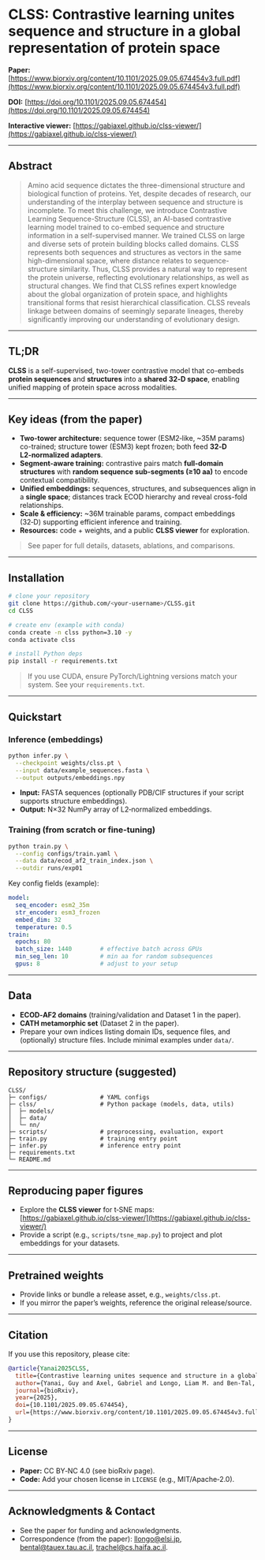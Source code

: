 # CLSS: Contrastive learning unites sequence and structure in a global representation of protein space

**Paper:** [https://www.biorxiv.org/content/10.1101/2025.09.05.674454v3.full.pdf](https://www.biorxiv.org/content/10.1101/2025.09.05.674454v3.full.pdf)

**DOI:** [https://doi.org/10.1101/2025.09.05.674454](https://doi.org/10.1101/2025.09.05.674454)

**Interactive viewer:** [https://gabiaxel.github.io/clss-viewer/](https://gabiaxel.github.io/clss-viewer/)

---

## Abstract

> Amino acid sequence dictates the three-dimensional structure and biological function of proteins. Yet, despite decades of research, our understanding of the interplay between sequence and structure is incomplete. To meet this challenge, we introduce Contrastive Learning Sequence-Structure (CLSS), an AI-based contrastive learning model trained to co-embed sequence and structure information in a self-supervised manner. We trained CLSS on large and diverse sets of protein building blocks called domains. CLSS represents both sequences and structures as vectors in the same high-dimensional space, where distance relates to sequence-structure similarity. Thus, CLSS provides a natural way to represent the protein universe, reflecting evolutionary relationships, as well as structural changes. We find that CLSS refines expert knowledge about the global organization of protein space, and highlights transitional forms that resist hierarchical classification. CLSS reveals linkage between domains of seemingly separate lineages, thereby significantly improving our understanding of evolutionary design.

---

## TL;DR

**CLSS** is a self-supervised, two-tower contrastive model that co-embeds **protein sequences** and **structures** into a **shared 32‑D space**, enabling unified mapping of protein space across modalities.

---

## Key ideas (from the paper)

* **Two-tower architecture:** sequence tower (ESM2‑like, \~35M params) co-trained; structure tower (ESM3) kept frozen; both feed **32‑D L2‑normalized adapters**.
* **Segment-aware training:** contrastive pairs match **full-domain structures** with **random sequence sub-segments (≥10 aa)** to encode contextual compatibility.
* **Unified embeddings:** sequences, structures, and subsequences align in a **single space**; distances track ECOD hierarchy and reveal cross-fold relationships.
* **Scale & efficiency:** \~36M trainable params, compact embeddings (32‑D) supporting efficient inference and training.
* **Resources:** code + weights, and a public **CLSS viewer** for exploration.

> See paper for full details, datasets, ablations, and comparisons.

---

## Installation

```bash
# clone your repository
git clone https://github.com/<your-username>/CLSS.git
cd CLSS

# create env (example with conda)
conda create -n clss python=3.10 -y
conda activate clss

# install Python deps
pip install -r requirements.txt
```

> If you use CUDA, ensure PyTorch/Lightning versions match your system. See your `requirements.txt`.

---

## Quickstart

### Inference (embeddings)

```bash
python infer.py \
  --checkpoint weights/clss.pt \
  --input data/example_sequences.fasta \
  --output outputs/embeddings.npy
```

* **Input:** FASTA sequences (optionally PDB/CIF structures if your script supports structure embeddings).
* **Output:** N×32 NumPy array of L2‑normalized embeddings.

### Training (from scratch or fine-tuning)

```bash
python train.py \
  --config configs/train.yaml \
  --data data/ecod_af2_train_index.json \
  --outdir runs/exp01
```

Key config fields (example):

```yaml
model:
  seq_encoder: esm2_35m
  str_encoder: esm3_frozen
  embed_dim: 32
  temperature: 0.5
train:
  epochs: 80
  batch_size: 1440        # effective batch across GPUs
  min_seg_len: 10         # min aa for random subsequences
  gpus: 8                 # adjust to your setup
```

---

## Data

* **ECOD‑AF2 domains** (training/validation and Dataset 1 in the paper).
* **CATH metamorphic set** (Dataset 2 in the paper).
* Prepare your own indices listing domain IDs, sequence files, and (optionally) structure files. Include minimal examples under `data/`.

---

## Repository structure (suggested)

```
CLSS/
├─ configs/               # YAML configs
├─ clss/                  # Python package (models, data, utils)
│  ├─ models/
│  ├─ data/
│  └─ nn/
├─ scripts/               # preprocessing, evaluation, export
├─ train.py               # training entry point
├─ infer.py               # inference entry point
├─ requirements.txt
└─ README.md
```

---

## Reproducing paper figures

* Explore the **CLSS viewer** for t‑SNE maps: [https://gabiaxel.github.io/clss-viewer/](https://gabiaxel.github.io/clss-viewer/)
* Provide a script (e.g., `scripts/tsne_map.py`) to project and plot embeddings for your datasets.

---

## Pretrained weights

* Provide links or bundle a release asset, e.g., `weights/clss.pt`.
* If you mirror the paper’s weights, reference the original release/source.

---

## Citation

If you use this repository, please cite:

```bibtex
@article{Yanai2025CLSS,
  title={Contrastive learning unites sequence and structure in a global representation of protein space},
  author={Yanai, Guy and Axel, Gabriel and Longo, Liam M. and Ben-Tal, Nir and Kolodny, Rachel},
  journal={bioRxiv},
  year={2025},
  doi={10.1101/2025.09.05.674454},
  url={https://www.biorxiv.org/content/10.1101/2025.09.05.674454v3.full.pdf}
}
```

---

## License

* **Paper:** CC BY‑NC 4.0 (see bioRxiv page).
* **Code:** Add your chosen license in `LICENSE` (e.g., MIT/Apache‑2.0).

---

## Acknowledgments & Contact

* See the paper for funding and acknowledgments.
* Correspondence (from the paper): [llongo@elsi.jp](mailto:llongo@elsi.jp), [bental@tauex.tau.ac.il](mailto:bental@tauex.tau.ac.il), [trachel@cs.haifa.ac.il](mailto:trachel@cs.haifa.ac.il).
